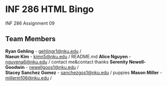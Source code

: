 # INF 286 HTML Bingo
INF 286 Assignment 09

## Team Members

**Ryan Gehling** - gehlingr1@nku.edu  /   
**Naeun Kim** - kimn5@nku.edu   /   README.md
**Alice Nguyen** - nguyena6@nku.edu   /    contact me&contact thanks
**Serenity Newell-Goodwin** - newellgoos1@nku.edu   /   
**Stacey Sanchez Gomez** - sanchezgos1@nku.edu   /   puppies
**Mason Miller** - millerm106@nku.edu   /    
